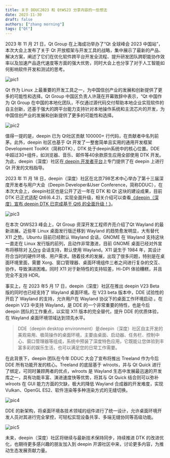 ```yaml
---
title: 关于 DDUC2023 和 QtWS23 分享内容的一些想法
date: 2023-11-30
draft: false
authors: ["zhang morning"]
tags: ["Qt"]
---
```


2023 年 11 月 21 日，Qt Group 在上海成功举办了“Qt 全球峰会 2023 中国站”，本次大会上发布了关于 Qt 开放框架与开发工具的战略，集中展示了最新的产品、解决方案，阐述了它们在优化软件跨平台开发全流程、提升研发团队跨职能协作效率以及加速产品迭代速度等方面的强大优势，同时大会上也分享了对于人工智能如何影响软件开发和测试的思考。

<!--more-->

![pic1](./1.png)

Qt 作为 Linux 上最重要的开发工具之一，为中国信创产业的发展和创新提供了更多的可能性和选择。Qt Group 中国区负责人许晟在开幕致辞中表示，“Qt 中国作为 Qt Group 在中国的本地化团队，不仅通过源代码交付帮助本地企业实现软件的自主创新，还基于强大的跨平台能力支持针对本地操作系统和主流芯片的开发，为中国信创产业的发展和创新提供了更多的可能性和选择。

![pic2](./2.png)

值得一提的是，deepin 已为 Qt社区贡献 100000+ 行代码，在贡献者中名列前茅。此外，deepin 社区也基于 Qt 开发了一整套简单且实用的通用开发框架 Development ToolKit（简称DTK），DTK 处于deepin系统中的核心位置。DDE 中超过30+组件，如浏览器、音乐、邮件等40余款原生应用全部使用 DTK 开发。为此，deepin（深度）社区在[ deepin 开发者平台](docs.deepin.org)上专门提供了在 deepin 上进行 Qt 开发的文档指导。

2023 年 11 月 18 日，deepin（深度）社区在北京798艺术中心举办了第十三届深度开发者与用户大会（Deepin Developer&User Conference，简称DDUC），在本次大会上，deepin社区也是公开了近一年在 DTK 和 Qt 这块的建设成果，目前 DTK 已正式适配 Qt6(6.4.2)，实现全面升级，相关介绍可以查看[《deepin（深度）宣布 deepin DTK 已完成基于 Qt6 的全面升级！》](https://www.deepin.org/zh/2023-9-7/)。

![pic3](./3.png)

在本次 QtWS23 峰会上，Qt Group 资深开发工程师齐亮介绍了Qt Wayland 的最新进展。近些年 Linux 桌面发行版迁移到 Wayland 的趋势愈发明显，大有替代  X11 之势。Ubuntu 目前已经默认 Wayland 会话，GNOME 在 Wayland 支持这块一直走在 Linux 发行版的前列，且动作非常激进，目前 GNOME 桌面已经对外宣布将移除对 [X.Org](http://x.org/) 会话支持，默认使用 Wayland。X11 诞生于 1984 年，其设计符合当时的硬件环境、用户需求。随着技术的发展，出现了很多问题，特别是在桌面环境里面，需要 Xorg、窗口管理器、桌面环境组件三者之间进行复杂的交互、协作，导致演进困难。同时 X11 对于新特性的支持较差，Hi-DPI 体验糟糕，并且完全不支持 HDR。

事实上，在 2023 年5 月 17 日，deepin（深度）社区在推出 deepin V23 Beta 版的同时也已经支持了 Wayland 桌面环境。在 V23 beta 版本中，DDE 试验性的开启了 Wayland 的支持，允许用户在 Wayland 协议下的桌面工作环境启动 。在 deepin V23 中支持 Wayland，是 DDE 的一个非常重要的特性，也是今后 deepin 团队的工作重点，以实现 X11 版本的完全替代，提升 DDE 的优质体验，在 Wayland 桌面环境领域达到领先水平。

> DDE（deepin desktop environment）是deepin（深度）社区自主开发的美观易用、极简操作的桌面环境，主要由桌面、启动器、任务栏、控制中心、窗口管理器等组成，系统中预装了深度特色应用，它既能让您体验到丰富多彩的娱乐生活，也可以满足您的日常工作需要。

在此背景下，deepin 团队在今年 DDUC 大会了宣布将推出 Treeland 作为今后 DDE 所有功能开发的核心。Treeland 的底层基于 wlroots，并与 Qt Quick 进行了绑定，可同时兼顾两者的优点，wlroots 是 Wayland 生态中发展最迅速的开发库之一，具有功能丰富、演进速度快等优势，将其与 Qt Quick 结合则可以弥补 wlroots 在 GUI 能力方面的欠缺，极大的降低 Wayland 合成器的开发难度，实现 Vulkan、OpenGL ES2、软件渲染等多种渲染方式的无缝切换。

![pic4](./4.png)

DDE 的新架构，将桌面环境各技术领域的组件进行了统一设计，允许桌面环境开发人员对其进行完全掌控，可轻松实现设备共享、多端无缝协同等高级功能。

![pic5](./5.png)

未来，deepin（深度）社区将继续与最新技术保持同步，持续推进 DTK 的改进优化，也期待更多感兴趣的朋友加入到 deepin 开源社区中来，讨论更多内容，为推动生态发展贡献力量。